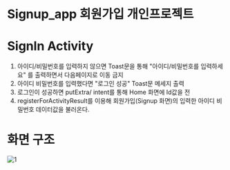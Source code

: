 # Signup_app 회원가입 개인프로젝트 

# Signln Activity 

1. 아이디/비밀번호를 입력하지 않으면 Toast문을 통해 "아이디/비밀번호를 입력하세요" 를 출력하면서 다음페이지로 이동 금지
2. 아이디 비밀번호를 입력했다면 "로그인 성공" Toast문 메세지 출력
3. 로그인이 성공하면 putExtra/ intent를 통해 Home 화면에 Id값을 전
4. registerForActivityResult를 이용해 회원가입(Signup 화면)의 입력한 아이디 비밀번호 데이터값을 불러온다.

# 화면 구조
![1](https://user-images.githubusercontent.com/139091726/259958827-e9458268-ef2e-4706-a471-ec43bcbe9097.png)

